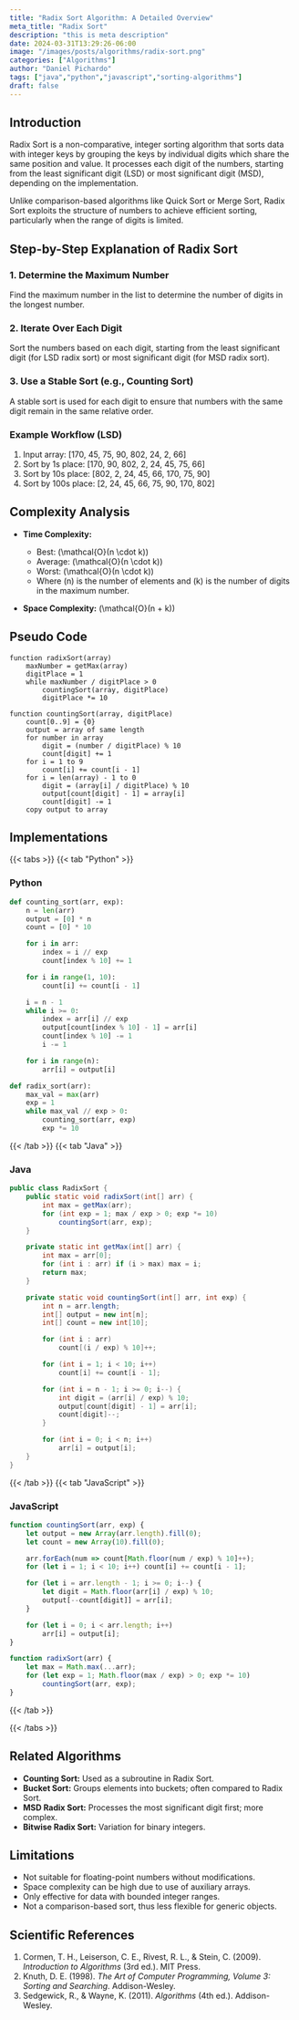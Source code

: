 ```yaml
---
title: "Radix Sort Algorithm: A Detailed Overview"
meta_title: "Radix Sort"
description: "this is meta description"
date: 2024-03-31T13:29:26-06:00
image: "/images/posts/algorithms/radix-sort.png"
categories: ["Algorithms"]
author: "Daniel Pichardo"
tags: ["java","python","javascript","sorting-algorithms"]
draft: false
---
```


## Introduction

Radix Sort is a non-comparative, integer sorting algorithm that sorts data with integer keys by grouping the keys by individual digits which share the same position and value. It processes each digit of the numbers, starting from the least significant digit (LSD) or most significant digit (MSD), depending on the implementation.

Unlike comparison-based algorithms like Quick Sort or Merge Sort, Radix Sort exploits the structure of numbers to achieve efficient sorting, particularly when the range of digits is limited.

## Step-by-Step Explanation of Radix Sort

### 1. Determine the Maximum Number

Find the maximum number in the list to determine the number of digits in the longest number.

### 2. Iterate Over Each Digit

Sort the numbers based on each digit, starting from the least significant digit (for LSD radix sort) or most significant digit (for MSD radix sort).

### 3. Use a Stable Sort (e.g., Counting Sort)

A stable sort is used for each digit to ensure that numbers with the same digit remain in the same relative order.

### Example Workflow (LSD)

1. Input array: \[170, 45, 75, 90, 802, 24, 2, 66]
2. Sort by 1s place: \[170, 90, 802, 2, 24, 45, 75, 66]
3. Sort by 10s place: \[802, 2, 24, 45, 66, 170, 75, 90]
4. Sort by 100s place: \[2, 24, 45, 66, 75, 90, 170, 802]

## Complexity Analysis

* **Time Complexity:**

  * Best: \(\mathcal{O}(n \cdot k)\)
  * Average: \(\mathcal{O}(n \cdot k)\)
  * Worst: \(\mathcal{O}(n \cdot k)\)
  * Where \(n\) is the number of elements and \(k\) is the number of digits in the maximum number.

* **Space Complexity:** \(\mathcal{O}(n + k)\)

## Pseudo Code

```plaintext
function radixSort(array)
    maxNumber = getMax(array)
    digitPlace = 1
    while maxNumber / digitPlace > 0
        countingSort(array, digitPlace)
        digitPlace *= 10

function countingSort(array, digitPlace)
    count[0..9] = {0}
    output = array of same length
    for number in array
        digit = (number / digitPlace) % 10
        count[digit] += 1
    for i = 1 to 9
        count[i] += count[i - 1]
    for i = len(array) - 1 to 0
        digit = (array[i] / digitPlace) % 10
        output[count[digit] - 1] = array[i]
        count[digit] -= 1
    copy output to array
```

## Implementations

{{< tabs >}}
{{< tab "Python" >}}
### Python

```python
def counting_sort(arr, exp):
    n = len(arr)
    output = [0] * n
    count = [0] * 10

    for i in arr:
        index = i // exp
        count[index % 10] += 1

    for i in range(1, 10):
        count[i] += count[i - 1]

    i = n - 1
    while i >= 0:
        index = arr[i] // exp
        output[count[index % 10] - 1] = arr[i]
        count[index % 10] -= 1
        i -= 1

    for i in range(n):
        arr[i] = output[i]

def radix_sort(arr):
    max_val = max(arr)
    exp = 1
    while max_val // exp > 0:
        counting_sort(arr, exp)
        exp *= 10
```

{{< /tab >}}
{{< tab "Java" >}}
### Java

```java
public class RadixSort {
    public static void radixSort(int[] arr) {
        int max = getMax(arr);
        for (int exp = 1; max / exp > 0; exp *= 10)
            countingSort(arr, exp);
    }

    private static int getMax(int[] arr) {
        int max = arr[0];
        for (int i : arr) if (i > max) max = i;
        return max;
    }

    private static void countingSort(int[] arr, int exp) {
        int n = arr.length;
        int[] output = new int[n];
        int[] count = new int[10];

        for (int i : arr)
            count[(i / exp) % 10]++;

        for (int i = 1; i < 10; i++)
            count[i] += count[i - 1];

        for (int i = n - 1; i >= 0; i--) {
            int digit = (arr[i] / exp) % 10;
            output[count[digit] - 1] = arr[i];
            count[digit]--;
        }

        for (int i = 0; i < n; i++)
            arr[i] = output[i];
    }
}
```
{{< /tab >}}
{{< tab "JavaScript" >}}
### JavaScript

```javascript
function countingSort(arr, exp) {
    let output = new Array(arr.length).fill(0);
    let count = new Array(10).fill(0);

    arr.forEach(num => count[Math.floor(num / exp) % 10]++);
    for (let i = 1; i < 10; i++) count[i] += count[i - 1];

    for (let i = arr.length - 1; i >= 0; i--) {
        let digit = Math.floor(arr[i] / exp) % 10;
        output[--count[digit]] = arr[i];
    }

    for (let i = 0; i < arr.length; i++)
        arr[i] = output[i];
}

function radixSort(arr) {
    let max = Math.max(...arr);
    for (let exp = 1; Math.floor(max / exp) > 0; exp *= 10)
        countingSort(arr, exp);
}
```
{{< /tab >}}

{{< /tabs >}}

## Related Algorithms

* **Counting Sort:** Used as a subroutine in Radix Sort.
* **Bucket Sort:** Groups elements into buckets; often compared to Radix Sort.
* **MSD Radix Sort:** Processes the most significant digit first; more complex.
* **Bitwise Radix Sort:** Variation for binary integers.

## Limitations

* Not suitable for floating-point numbers without modifications.
* Space complexity can be high due to use of auxiliary arrays.
* Only effective for data with bounded integer ranges.
* Not a comparison-based sort, thus less flexible for generic objects.

## Scientific References

1. Cormen, T. H., Leiserson, C. E., Rivest, R. L., & Stein, C. (2009). *Introduction to Algorithms* (3rd ed.). MIT Press.
2. Knuth, D. E. (1998). *The Art of Computer Programming, Volume 3: Sorting and Searching*. Addison-Wesley.
3. Sedgewick, R., & Wayne, K. (2011). *Algorithms* (4th ed.). Addison-Wesley.

